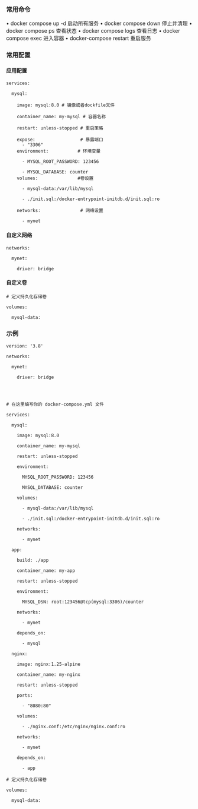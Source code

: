 ### 常用命令
• docker compose up -d 启动所有服务 
• docker compose down 停止并清理
• docker compose ps 查看状态 
• docker compose logs 查看日志 
• docker compose exec 进入容器 
• docker-compose restart 重启服务
### 常用配置
#### 应用配置
```
services:

  mysql:

    image: mysql:8.0 # 镜像或者dockfile文件

    container_name: my-mysql # 容器名称

    restart: unless-stopped # 重启策略
    
	expose:                 # 暴露端口
      - "3306"
    environment:           # 环境变量

      - MYSQL_ROOT_PASSWORD: 123456

      - MYSQL_DATABASE: counter
    volumes:               #卷设置

      - mysql-data:/var/lib/mysql

      - ./init.sql:/docker-entrypoint-initdb.d/init.sql:ro

    networks:               # 网络设置

      - mynet

```
#### 自定义网络
```
networks:

  mynet:

    driver: bridge
```
#### 自定义卷
```
# 定义持久化存储卷

volumes:

  mysql-data:

```

### 示例

```
version: '3.8'

networks:

  mynet:

    driver: bridge

  
  

# 在这里编写你的 docker-compose.yml 文件

services:

  mysql:

    image: mysql:8.0

    container_name: my-mysql

    restart: unless-stopped

    environment:

      MYSQL_ROOT_PASSWORD: 123456

      MYSQL_DATABASE: counter

    volumes:

      - mysql-data:/var/lib/mysql

      - ./init.sql:/docker-entrypoint-initdb.d/init.sql:ro

    networks:

      - mynet

  app:

    build: ./app

    container_name: my-app

    restart: unless-stopped

    environment:

      MYSQL_DSN: root:123456@tcp(mysql:3306)/counter

    networks:

      - mynet

    depends_on:

      - mysql

  nginx:

    image: nginx:1.25-alpine

    container_name: my-nginx

    restart: unless-stopped

    ports:

      - "8080:80"

    volumes:

      - ./nginx.conf:/etc/nginx/nginx.conf:ro

    networks:

      - mynet

    depends_on:

      - app

# 定义持久化存储卷

volumes:

  mysql-data:
```